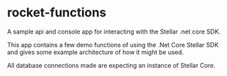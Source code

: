 # rocket-functions
A sample api and console app for interacting with the Stellar .net core SDK.

This app contains a few demo functions of using the .Net Core Stellar SDK and gives some example architecture of how it might be used.

All database connections made are expecting an instance of Stellar Core.

